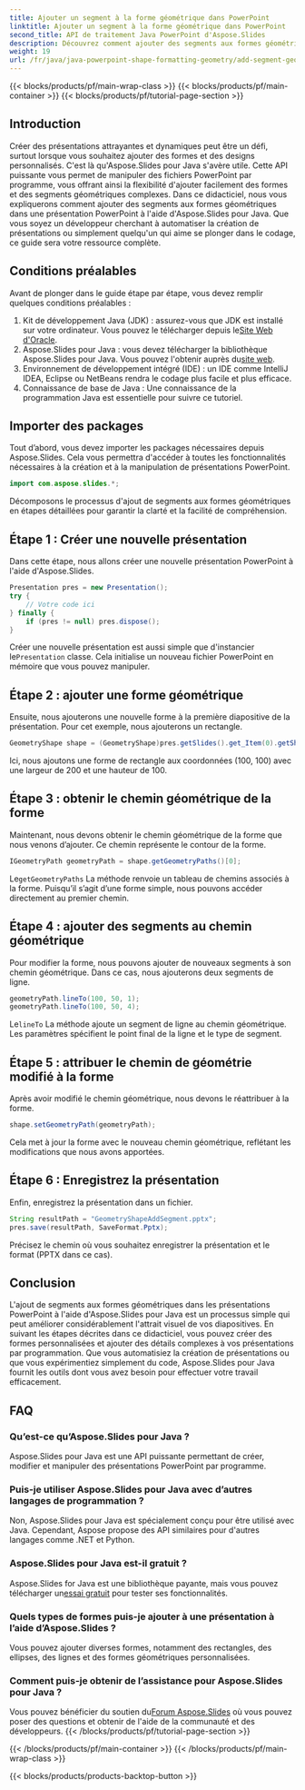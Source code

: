 ```yaml
---
title: Ajouter un segment à la forme géométrique dans PowerPoint
linktitle: Ajouter un segment à la forme géométrique dans PowerPoint
second_title: API de traitement Java PowerPoint d'Aspose.Slides
description: Découvrez comment ajouter des segments aux formes géométriques dans les présentations PowerPoint à l'aide d'Aspose.Slides pour Java avec ce guide détaillé étape par étape.
weight: 19
url: /fr/java/java-powerpoint-shape-formatting-geometry/add-segment-geometry-shape-powerpoint/
---
```


{{< blocks/products/pf/main-wrap-class >}}
{{< blocks/products/pf/main-container >}}
{{< blocks/products/pf/tutorial-page-section >}}

## Introduction
Créer des présentations attrayantes et dynamiques peut être un défi, surtout lorsque vous souhaitez ajouter des formes et des designs personnalisés. C'est là qu'Aspose.Slides pour Java s'avère utile. Cette API puissante vous permet de manipuler des fichiers PowerPoint par programme, vous offrant ainsi la flexibilité d'ajouter facilement des formes et des segments géométriques complexes. Dans ce didacticiel, nous vous expliquerons comment ajouter des segments aux formes géométriques dans une présentation PowerPoint à l'aide d'Aspose.Slides pour Java. Que vous soyez un développeur cherchant à automatiser la création de présentations ou simplement quelqu'un qui aime se plonger dans le codage, ce guide sera votre ressource complète.
## Conditions préalables
Avant de plonger dans le guide étape par étape, vous devez remplir quelques conditions préalables :
1.  Kit de développement Java (JDK) : assurez-vous que JDK est installé sur votre ordinateur. Vous pouvez le télécharger depuis le[Site Web d'Oracle](https://www.oracle.com/java/technologies/javase-downloads.html).
2.  Aspose.Slides pour Java : vous devez télécharger la bibliothèque Aspose.Slides pour Java. Vous pouvez l'obtenir auprès du[site web](https://releases.aspose.com/slides/java/).
3. Environnement de développement intégré (IDE) : un IDE comme IntelliJ IDEA, Eclipse ou NetBeans rendra le codage plus facile et plus efficace.
4. Connaissance de base de Java : Une connaissance de la programmation Java est essentielle pour suivre ce tutoriel.
## Importer des packages
Tout d’abord, vous devez importer les packages nécessaires depuis Aspose.Slides. Cela vous permettra d'accéder à toutes les fonctionnalités nécessaires à la création et à la manipulation de présentations PowerPoint.
```java
import com.aspose.slides.*;

```
Décomposons le processus d'ajout de segments aux formes géométriques en étapes détaillées pour garantir la clarté et la facilité de compréhension.
## Étape 1 : Créer une nouvelle présentation
Dans cette étape, nous allons créer une nouvelle présentation PowerPoint à l'aide d'Aspose.Slides.
```java
Presentation pres = new Presentation();
try {
    // Votre code ici
} finally {
    if (pres != null) pres.dispose();
}
```
 Créer une nouvelle présentation est aussi simple que d'instancier le`Presentation` classe. Cela initialise un nouveau fichier PowerPoint en mémoire que vous pouvez manipuler.
## Étape 2 : ajouter une forme géométrique
Ensuite, nous ajouterons une nouvelle forme à la première diapositive de la présentation. Pour cet exemple, nous ajouterons un rectangle.
```java
GeometryShape shape = (GeometryShape)pres.getSlides().get_Item(0).getShapes().addAutoShape(ShapeType.Rectangle, 100, 100, 200, 100);
```
Ici, nous ajoutons une forme de rectangle aux coordonnées (100, 100) avec une largeur de 200 et une hauteur de 100.
## Étape 3 : obtenir le chemin géométrique de la forme
Maintenant, nous devons obtenir le chemin géométrique de la forme que nous venons d’ajouter. Ce chemin représente le contour de la forme.
```java
IGeometryPath geometryPath = shape.getGeometryPaths()[0];
```
 Le`getGeometryPaths` La méthode renvoie un tableau de chemins associés à la forme. Puisqu’il s’agit d’une forme simple, nous pouvons accéder directement au premier chemin.
## Étape 4 : ajouter des segments au chemin géométrique
Pour modifier la forme, nous pouvons ajouter de nouveaux segments à son chemin géométrique. Dans ce cas, nous ajouterons deux segments de ligne.
```java
geometryPath.lineTo(100, 50, 1);
geometryPath.lineTo(100, 50, 4);
```
 Le`lineTo` La méthode ajoute un segment de ligne au chemin géométrique. Les paramètres spécifient le point final de la ligne et le type de segment.
## Étape 5 : attribuer le chemin de géométrie modifié à la forme
Après avoir modifié le chemin géométrique, nous devons le réattribuer à la forme.
```java
shape.setGeometryPath(geometryPath);
```
Cela met à jour la forme avec le nouveau chemin géométrique, reflétant les modifications que nous avons apportées.
## Étape 6 : Enregistrez la présentation
Enfin, enregistrez la présentation dans un fichier.
```java
String resultPath = "GeometryShapeAddSegment.pptx";
pres.save(resultPath, SaveFormat.Pptx);
```
Précisez le chemin où vous souhaitez enregistrer la présentation et le format (PPTX dans ce cas).
## Conclusion
L'ajout de segments aux formes géométriques dans les présentations PowerPoint à l'aide d'Aspose.Slides pour Java est un processus simple qui peut améliorer considérablement l'attrait visuel de vos diapositives. En suivant les étapes décrites dans ce didacticiel, vous pouvez créer des formes personnalisées et ajouter des détails complexes à vos présentations par programmation. Que vous automatisiez la création de présentations ou que vous expérimentiez simplement du code, Aspose.Slides pour Java fournit les outils dont vous avez besoin pour effectuer votre travail efficacement.
## FAQ
### Qu’est-ce qu’Aspose.Slides pour Java ?
Aspose.Slides pour Java est une API puissante permettant de créer, modifier et manipuler des présentations PowerPoint par programme.
### Puis-je utiliser Aspose.Slides pour Java avec d’autres langages de programmation ?
Non, Aspose.Slides pour Java est spécialement conçu pour être utilisé avec Java. Cependant, Aspose propose des API similaires pour d'autres langages comme .NET et Python.
### Aspose.Slides pour Java est-il gratuit ?
 Aspose.Slides for Java est une bibliothèque payante, mais vous pouvez télécharger un[essai gratuit](https://releases.aspose.com/) pour tester ses fonctionnalités.
### Quels types de formes puis-je ajouter à une présentation à l’aide d’Aspose.Slides ?
Vous pouvez ajouter diverses formes, notamment des rectangles, des ellipses, des lignes et des formes géométriques personnalisées.
### Comment puis-je obtenir de l’assistance pour Aspose.Slides pour Java ?
 Vous pouvez bénéficier du soutien du[Forum Aspose.Slides](https://forum.aspose.com/c/slides/11) où vous pouvez poser des questions et obtenir de l'aide de la communauté et des développeurs.
{{< /blocks/products/pf/tutorial-page-section >}}

{{< /blocks/products/pf/main-container >}}
{{< /blocks/products/pf/main-wrap-class >}}

{{< blocks/products/products-backtop-button >}}
